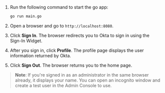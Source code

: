 1. Run the following command to start the go app:

   ```bash
   go run main.go
   ```

1. Open a browser and go to `http://localhost:8080`.
1. Click **Sign In**. The browser redirects you to Okta to sign in using the Sign-In Widget.
1. After you sign in, click **Profile**. The profile page displays the user information returned by Okta.
1. Click **Sign Out**. The browser returns you to the home page.

> **Note**: If you're signed in as an administrator in the same browser already, it displays your name. You can open an incognito window and create a test user in the Admin Console to use.
